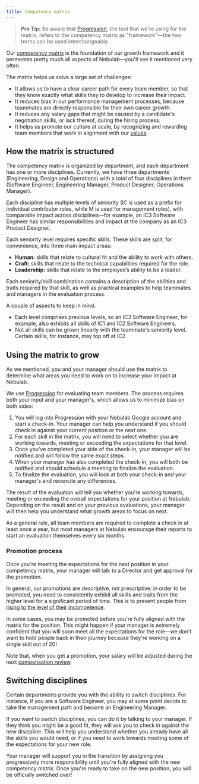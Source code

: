 ```yaml
---
title: Competency matrix
---
```


> **Pro Tip:** Be aware that [Progression][progression], the tool that we're using for the matrix,
> refers to the competency matrix as "framework"—the two terms can be used interchangeably.

Our [competency matrix][ncm] is the foundation of our growth framework and it permeates pretty much
all aspects of Nebulab—you'll see it mentioned very often.

The matrix helps us solve a large set of challenges:

- It allows us to have a clear career path for every team member, so that they know exactly what
  skills they to develop to increase their impact.
- It reduces bias in our performance management processes, because teammates are directly
  responsible for their own career growth.
- It reduces any salary gaps that might be caused by a candidate's negotiation skills, or lack
  thereof, during the hiring process.
- It helps us promote our culture at scale, by recognizing and rewarding team members that work in
  alignment with our [values](/about-us/our-values).

## How the matrix is structured

The competency matrix is organized by department, and each department has one or more disciplines.
Currently, we have three departments (Engineering, Design and Operations) with a total of four
disciplines in them (Software Engineer, Engineering Manager, Product Designer, Operations Manager). 

Each discipline has multiple levels of seniority (IC is used as a prefix for individual contributor
roles, while M is used for management roles), with comparable impact across disciplines—for example,
an IC3 Software Engineer has similar responsibilities and impact at the company as an IC3 Product
Designer.

Each seniority level requires specific skills. These skills are split, for convenience, into three
main impact areas:

- **Human:** skills that relate to cultural fit and the ability to work with others.
- **Craft:** skills that relate to the technical capabilities required for the role.
- **Leadership:** skills that relate to the employee’s ability to be a leader.

Each seniority/skill combination contains a description of the abilities and traits required by that
skill, as well as practical examples to help teammates and managers in the evaluation process.

A couple of aspects to keep in mind:

- Each level comprises previous levels, so an IC3 Software Engineer, for example, also exhibits all
  skills of IC1 and IC2 Software Engineers.
- Not all skills can be grown linearly with the teammate's seniority level. Certain skills, for
  instance, may top off at IC2.

## Using the matrix to grow

As we mentioned, you and your manager should use the matrix to determine what areas you need to work
on to increase your impact at Nebulab.

We use [Progression][progression] for evaluating team members. The process requires both your input
and your manager's, which allows us to minimize bias on both sides:

1. You will log into Progression with your Nebulab Google account and start a check-in. Your manager
   can help you understand if you should check in against your current position or the next one.
2. For each skill in the matrix, you will need to select whether you are working towards, meeting or
   exceeding the expectations for that level.
5. Once you've completed your side of the check-in, your manager will be notified and will follow
   the same exact steps.
6. When your manager has also completed the check-in, you will both be notified and should schedule
   a meeting to finalize the evaluation.
7. To finalize the evaluation, you will look at both your check-in and your manager's and reconcile
   any differences.

The result of the evaluation will tell you whether you're working towards, meeting or exceeding the
overall expectations for your position at Nebulab. Depending on the result and on your previous
evaluations, your manager will then help you understand what growth areas to focus on next.

As a general rule, all team members are required to complete a check in at least once a year, but
most managers at Nebulab encourage their reports to start an evaluation themselves every six months.

### Promotion process

Once you're meeting the expectations for the next position in your competency matrix, your manager
will talk to a Director and get approval for the promotion.

In general, our promotions are descriptive, not prescriptive: in order to be promoted, you need to
consistently exhibit all skills and traits from the higher level for a significant period of time.
This is to prevent people from [rising to the level of their incompetence][peter-principle].

In some cases, you may be promoted before you're fully aligned with the matrix for the position.
This might happen if your manager is extremely confident that you will soon meet all the
expectations for the role—we don't want to hold people back in their journey because they're working
on a single skill out of 20!

Note that, when you get a promotion, your salary will be adjusted during the next
[compensation review][compensation-review].

## Switching disciplines

Certain departments provide you with the ability to switch disciplines. For instance, if you are a
Software Engineer, you may at some point decide to take the management path and become an
Engineering Manager.

If you want to switch disciplines, you can do it by talking to your manager. If they think you might
be a good fit, they will ask you to check in against the new discipline. This will help you
understand whether you already have all the skills you would need, or if you need to work towards
meeting some of the expectations for your new role.

Your manager will support you in the transition by assigning you progressively more responsibility
until you're fully aligned with the new competency matrix. Once you're ready to take on the new
position, you will be officially switched over!

[ncm]: https://nebulab.progressionapp.com
[peter-principle]: https://en.wikipedia.org/wiki/Peter_principle
[progression]: https://progressionapp.com
[compensation-review]: /people-ops/compensation#compensation-reviews
